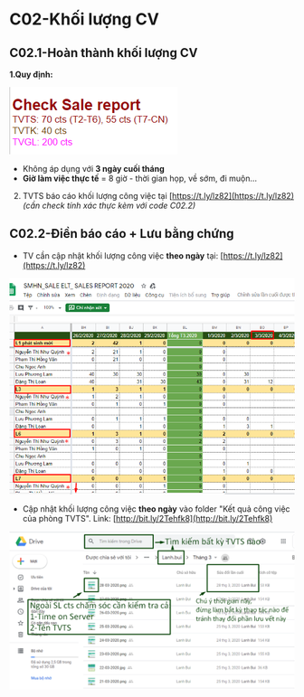 # C02-Khối lượng CV

## C02.1-Hoàn thành khối lượng CV

**1.Quy định:**

![S&#x1ED1; l&#x1B0;&#x1EE3;ng cts t&#x1ED1;i thi&#x1EC3;u c&#x1EA7;n ch&#x103;m s&#xF3;c trong 8 gi&#x1EDD; l&#xE0;m vi&#x1EC7;c](../../.gitbook/assets/2.1%20%281%29.png)

* Không áp dụng với **3 ngày cuối tháng**
* **Giờ làm việc thực tế** = 8 giờ - thời gian họp, về sớm, đi muộn...

2. TVTS báo cáo khối lượng công việc tại [https://t.ly/lz82](https://t.ly/lz82) _\(cần check tính xác thực kèm với code C02.2\)_

## C02.2-Điền báo cáo + Lưu bằng chứng

* TV cần cập nhật khối lượng công việc **theo ngày** tại: [https://t.ly/lz82](https://t.ly/lz82)

![](../../.gitbook/assets/0%20%281%29.png)

* Cập nhật khối lượng công việc **theo ngày** vào folder "Kết quả công việc của phòng TVTS". Link: [http://bit.ly/2Tehfk8](http://bit.ly/2Tehfk8)

![](../../.gitbook/assets/l1.png)

